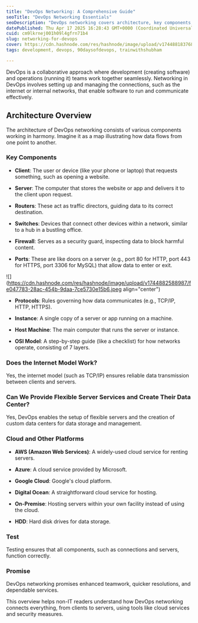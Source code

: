 ```yaml
---
title: "DevOps Networking: A Comprehensive Guide"
seoTitle: "DevOps Networking Essentials"
seoDescription: "DevOps networking covers architecture, key components, cloud platforms, and benefits from seamless software-operations collaboration"
datePublished: Thu Apr 17 2025 16:28:43 GMT+0000 (Coordinated Universal Time)
cuid: cm9lkrnej001h09l4gfrn71b4
slug: networking-for-devops
cover: https://cdn.hashnode.com/res/hashnode/image/upload/v1744881837682/e42b3fd7-2235-42bc-96de-a5e832170ffc.jpeg
tags: development, devops, 90daysofdevops, trainwithshubham

---
```


DevOps is a collaborative approach where development (creating software) and operations (running it) teams work together seamlessly. Networking in DevOps involves setting up and managing the connections, such as the internet or internal networks, that enable software to run and communicate effectively.

## Architecture Overview

The architecture of DevOps networking consists of various components working in harmony. Imagine it as a map illustrating how data flows from one point to another.

### Key Components

* **Client**: The user or device (like your phone or laptop) that requests something, such as opening a website.
    
* **Server**: The computer that stores the website or app and delivers it to the client upon request.
    
* **Routers**: These act as traffic directors, guiding data to its correct destination.
    
* **Switches**: Devices that connect other devices within a network, similar to a hub in a bustling office.
    
* **Firewall**: Serves as a security guard, inspecting data to block harmful content.
    
* **Ports**: These are like doors on a server (e.g., port 80 for HTTP, port 443 for HTTPS, port 3306 for MySQL) that allow data to enter or exit.
    

![](https://cdn.hashnode.com/res/hashnode/image/upload/v1744882588987/fe047783-28ac-454b-9daa-7ce5730e15b6.jpeg align="center")

* **Protocols**: Rules governing how data communicates (e.g., TCP/IP, HTTP, HTTPS).
    
* **Instance**: A single copy of a server or app running on a machine.
    
* **Host Machine**: The main computer that runs the server or instance.
    
* **OSI Model**: A step-by-step guide (like a checklist) for how networks operate, consisting of 7 layers.
    

### Does the Internet Model Work?

Yes, the internet model (such as TCP/IP) ensures reliable data transmission between clients and servers.

### Can We Provide Flexible Server Services and Create Their Data Center?

Yes, DevOps enables the setup of flexible servers and the creation of custom data centers for data storage and management.

### Cloud and Other Platforms

* **AWS (Amazon Web Services)**: A widely-used cloud service for renting servers.
    
* **Azure**: A cloud service provided by Microsoft.
    
* **Google Cloud**: Google's cloud platform.
    
* **Digital Ocean**: A straightforward cloud service for hosting.
    
* **On-Premise**: Hosting servers within your own facility instead of using the cloud.
    
* **HDD**: Hard disk drives for data storage.
    

### Test

Testing ensures that all components, such as connections and servers, function correctly.

### Promise

DevOps networking promises enhanced teamwork, quicker resolutions, and dependable services.

This overview helps non-IT readers understand how DevOps networking connects everything, from clients to servers, using tools like cloud services and security measures.